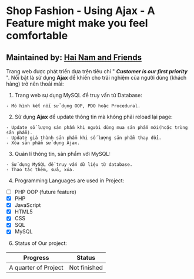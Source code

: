 

# Shop Fashion - Using Ajax - A Feature might make you feel comfortable
## Maintained by: [Hai Nam and Friends](https://github.com/confusing1997)
Trang web được phát triển dựa trên tiêu chí " ***Customer is our first priority*** ". Nổi bật là sử dụng **Ajax** để khiến cho trải nghiệm của người dùng (khách hàng) trở nên thoải mái:

1. Trang web sự dụng MySQL để truy vấn từ Database:
```
- Mô hình kết nối sử dụng OOP, PDO hoặc Procedural. 
```
2. Sử dụng **Ajax** để update thông tin mà không phải reload lại page:
```
- Update số lượng sản phẩm khi người dùng mua sản phẩm mới(hoặc trùng sản phẩm).
- Update giá thành sản phẩm khi số lượng sản phẩm thay đổi.
- Xóa sản phẩm sử dụng Ajax.
```
3. Quản lí thông tin,  sản phẩm với MySQL:
```
- Sử dụng MySQL để truy vấn dữ liệu từ database.
- Thao tác thêm, sửa, xóa.
```
4. Programming Languages are used in Project: 
- [ ] PHP OOP (future feature)
- [x] PHP 
- [x] JavaScript
- [x] HTML5
- [x] CSS
- [x] SQL
- [x] MySQL
6. Status of Our project: 

| Progress | Status |
| ------------- | ------------- |
| A quarter of Project  | Not finished  |


